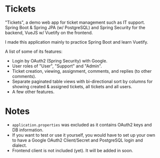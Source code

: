 # Tickets

"Tickets", a demo web app for ticket management such as IT support. Spring Boot &amp; Spring JPA (w/ PostgreSQL) and Spring Security for the backend, VueJS w/ Vuetify on the frontend.

I made this application mainly to practice Spring Boot and learn Vuetify. 

A list of some of its features:

- Login by OAuth2 (Spring Security) with Google.
- User roles of "User", "Support" and "Admin".
- Ticket creation, viewing, assignment, comments, and replies (to other comments).
- Separate paginated table views with bi-directional sort by columns for showing created & assigned tickets, all tickets and all users.
- A few other features.

# Notes

- `application.properties` was excluded as it contains OAuth2 keys and DB information. 
- If you want to test or use it yourself, you would have to set up your own to have a Google OAuth2 Client/Secret and PostgreSQL login and dialect.
- Frontend client is not included (yet). It will be added in soon.
